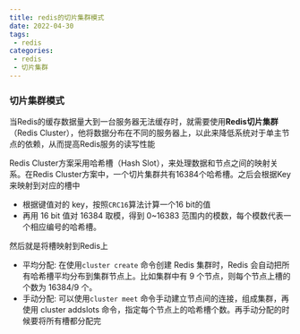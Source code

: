 ```yaml
---
title: redis的切片集群模式
date: 2022-04-30
tags:
 - redis
categories:
 - redis
 - 切片集群
---
```


### 切片集群模式

当Redis的缓存数据量大到一台服务器无法缓存时，就需要使用**Redis切片集群**（Redis Cluster），他将数据分布在不同的服务器上，以此来降低系统对于单主节点的依赖，从而提高Redis服务的读写性能

Redis Cluster方案采用哈希槽（Hash Slot），来处理数据和节点之间的映射关系。在Redis Cluster方案中，一个切片集群共有16384个哈希槽。之后会根据Key来映射到对应的槽中

- 根据键值对的 key，按照`CRC16`算法计算一个16 bit的值
- 再用 16 bit 值对 16384 取模，得到 0~16383 范围内的模数，每个模数代表一个相应编号的哈希槽。

然后就是将槽映射到Redis上

- 平均分配: 在使用`cluster create` 命令创建 Redis 集群时，Redis 会自动把所有哈希槽平均分布到集群节点上。比如集群中有 9 个节点，则每个节点上槽的个数为 16384/9 个。
- 手动分配: 可以使用`cluster meet` 命令手动建立节点间的连接，组成集群，再使用 cluster addslots 命令，指定每个节点上的哈希槽个数。再手动分配的时候要将所有槽都分配完